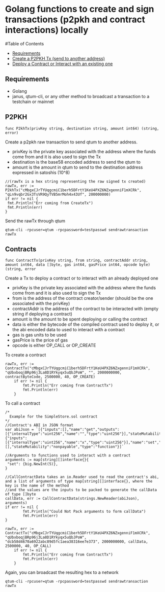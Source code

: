 # Golang functions to create and sign transactions (p2pkh and contract interactions) locally
#Table of Contents
- [Requirements](#requirements)
- [Create a P2PKH Tx (send to another address)](#P2PKH)
- [Deploy a Contract or Interact with an existing one](#Contracts)

## Requirements
- Golang
- janus, qtum-cli, or any other method to broadcast a transaction to a testchain or mainnet

## P2PKH

```
func P2khTx(privKey string, destination string, amount int64) (string, error)
```
Create a p2pkh raw transaction to send qtum to another address.
- privKey is the private key associated with the address where the funds come from and it is also used to sign the Tx
- destination is the base58 encoded address to send the qtum to
- amount is the amount in qtum to send to the destination address expressed in satoshis (10^8)
```
//(rawTx is a hex string representing the raw signed tx created)
rawTx, err := P2khTx("cMbgxCJrTYUqgcmiC1berh5DFrtY1KeU4PXZ6NZxgenniF1mXCRk", "qLn9vqbr2Gx3TsVR9QyTVB5mrMoh4x43Uf", 200000000)
if err != nil {
 fmt.Println("Err coming from CreateTx")
 fmt.Println(err)
}
```
Send the rawTx through qtum 
```
qtum-cli -rpcuser=qtum -rpcpassword=testpasswd sendrawtransaction rawTx
```

## Contracts

```
func ContractTx(privKey string, from string, contractAddr string, amount int64, data []byte, gas int64, gasPrice int64, opcode byte) (string, error
```
Create a Tx to deploy a contract or to interact with an already deployed one
- privKey is the private key associated with the address where the funds come from and it is also used to sign the Tx
- from is the address of the contract creator/sender (should be the one associated with the privKey)
- contractAddr is the address of the contract to be interacted with (empty string if deploying a contract)
- amount is the amount to be spent deploying or calling the contract
- data is either the bytecode of the compiled contract used to deploy it, or the abi encoded data to used to interact with a contract
- gas is gas units to be used
- gasPrice is the price of gas
- opcode is either OP_CALL or OP_CREATE

To create a contract
```
rawTx, err := ContractTx("cMbgxCJrTYUqgcmiC1berh5DFrtY1KeU4PXZ6NZxgenniF1mXCRk", "qUbxboqjBRp96j3La8D1RYkyqx5uQbJPoW", "", 2000000000, contractByteCode, 2500000, 40, OP_CREATE)
	if err != nil {
		fmt.Println("Err coming from ContractTx")
		fmt.Println(err)
	}
```

To call a contract
```
/*
  Example for the SimpleStore.sol contract
*/
//Contract's ABI in JSON format
var abiJson = `[{"inputs":[],"name":"get","outputs":[{"internalType":"uint256","name":"","type":"uint256"}],"stateMutability":"view","type":"function"},{"inputs":[{"internalType":"uint256","name":"x","type":"uint256"}],"name":"set","outputs":[],"stateMutability":"nonpayable","type":"function"}]`

//Arguments to functions used to interact with a contract
arguments := map[string][]interface{}{
 "set": {big.NewInt(5)},
}

//CallContractData takes an io.Reader used to read the contract's abi, and a list of arguments of type map[string][]interface{}, where the key is the name of the method
//and the values are the inputs to be packed to generate the callData of type []byte
callData, err := CallContractData(strings.NewReader(abiJson), arguments) 
if err != nil {
		fmt.Println("Could Not Pack arguments to form callData")
		fmt.Println(err)
}

rawTx, err := ContractTx("cMbgxCJrTYUqgcmiC1berh5DFrtY1KeU4PXZ6NZxgenniF1mXCRk", "qUbxboqjBRp96j3La8D1RYkyqx5uQbJPoW", "dcb58d4670a6922abc89d5fc1aea38316ee7e373", 2000000000, callData, 2500000, 40, OP_CALL)
	if err != nil {
		fmt.Println("Err coming from ContractTx")
		fmt.Println(err)
	}
```

Again, you can broadcast the resulting hex to a network
```
qtum-cli -rpcuser=qtum -rpcpassword=testpasswd sendrawtransaction rawTx
```
